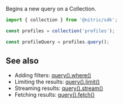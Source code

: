 Begins a new query on a Collection.

```javascript
import { collection } from '@nitric/sdk';

const profiles = collection('profiles');

const profileQuery = profiles.query();
```

## See also

- Adding filters: [query().where()](./collection-query-where.md)
- Limiting the results: [query().limit()](./collection-query-limit.md)
- Streaming results: [query().stream()](./collection-query-stream.md)
- Fetching results: [query().fetch()](./collection-query-fetch.md)
